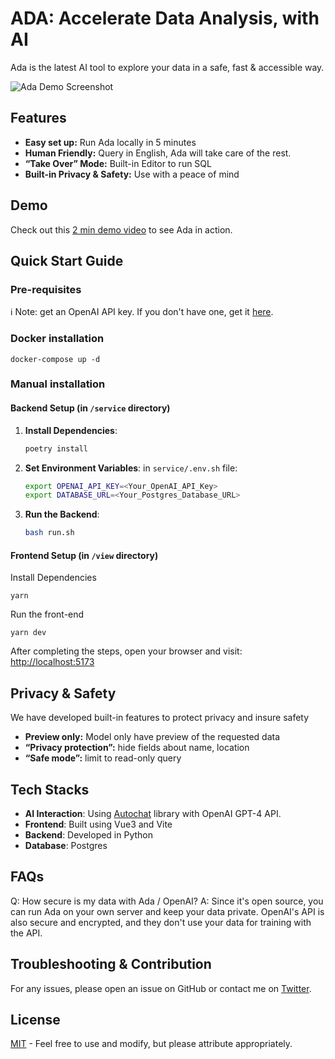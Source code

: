 # ADA: Accelerate Data Analysis, with AI
Ada is the latest AI tool to explore your data in a safe, fast & accessible way.

![Ada Demo Screenshot](https://github.com/BenderV/ada/assets/2799516/6b1e457c-477d-4b22-a471-915c5f8ac8b6)

## Features
* **Easy set up:** Run Ada locally in 5 minutes
* **Human Friendly:** Query in English, Ada will take care of the rest.
* **“Take Over” Mode:** Built-in Editor to run SQL
* **Built-in Privacy & Safety:** Use with a peace of mind

## Demo
Check out this [2 min demo video](https://www.youtube.com/watch?v=rh8CWB0ClOc) to see Ada in action.

## Quick Start Guide
### Pre-requisites
ℹ️ Note: get an OpenAI API key. If you don't have one, get it [here](https://www.openai.com/).

### Docker installation
```
docker-compose up -d
```

### Manual installation
#### Backend Setup (in `/service` directory)

1. **Install Dependencies**:
   ```bash
   poetry install
   ```

2. **Set Environment Variables**:
   in `service/.env.sh` file:

   ```bash
   export OPENAI_API_KEY=<Your_OpenAI_API_Key>
   export DATABASE_URL=<Your_Postgres_Database_URL>
   ```

3. **Run the Backend**:
   ```bash
   bash run.sh
   ```

#### Frontend Setup (in `/view` directory)
Install Dependencies
```
yarn
```

Run the front-end
```
yarn dev
```

After completing the steps, open your browser and visit: [http://localhost:5173](http://localhost:5173)

## Privacy & Safety
We have developed built-in features to protect privacy and insure safety
* **Preview only:** Model only have preview of the requested data
* **“Privacy protection”:** hide fields about name, location
* **“Safe mode”:** limit to read-only query

## Tech Stacks
- ****AI Interaction****: Using [Autochat](https://github.com/BenderV/autochat) library with OpenAI GPT-4 API.
- ****Frontend****: Built using Vue3 and Vite
- ****Backend****: Developed in Python
- ****Database****: Postgres

## FAQs
Q: How secure is my data with Ada / OpenAI?
A: Since it's open source, you can run Ada on your own server and keep your data private. OpenAI's API is also secure and encrypted, and they don't use your data for training with the API.

## Troubleshooting & Contribution
For any issues, please open an issue on GitHub or contact me on [Twitter](https://twitter.com/benderville).

## License
[MIT](LICENSE.md) - Feel free to use and modify, but please attribute appropriately.

